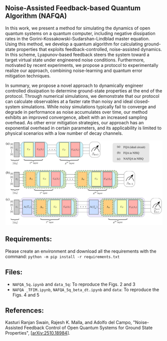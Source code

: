 ## Noise-Assisted Feedback-based Quantum Algorithm (NAFQA)

In this work, we present a method for simulating the dynamics of open quantum systems on a quantum computer, including negative dissipation rates in the Gorini-Kossakowski-Sudarshan-Lindblad master equation. Using this method, we develop a quantum algorithm for calculating ground-state properties that exploits feedback-controlled, noise-assisted dynamics. In this scheme, Lyapunov-based feedback steers the system toward a target virtual state under engineered noise conditions. Furthermore, motivated by recent experiments, we propose a protocol to experimentally realize our approach, combining noise-learning and quantum error mitigation techniques.

In summary, we propose a novel approach to dynamically engineer controlled dissipation to determine ground-state properties at the end of the protocol. Through numerical simulations, we demonstrate that our protocol can calculate observables at a faster rate than noisy and ideal closed-system simulations. While noisy simulations typically fail to converge and degrade in performance as noise accumulates over time, our method exhibits an improved convergence, albeit with an increased sampling overhead. As other error mitigation strategies, our approach has an exponential overhead in certain parameters, and its applicability is limited to physical scenarios with a low number of decay channels.

![Table of Contents](./Plots/schematicv1.jpg)

## Requirements: 

Please create an environment and download all the requirements with the command: 
```python -m pip install -r requirements.txt```

## Files:

- `NAFQA_5q.ipynb` and `data_5q`: To reproduce the Figs. 2 and 3
- `NAFQA _TFIM.ipynb`, `NAFQA_5q_beta_dt.ipynb` and ```data```: To reproduce the Figs. 4 and 5

## References:

Kasturi Ranjan Swain, Rajesh K. Malla, and Adolfo del Campo, "Noise-Assisted Feedback Control of Open Quantum Systems for Ground State Properties", [[arXiv:2510.18984](https://arxiv.org/abs/2510.18984)].
